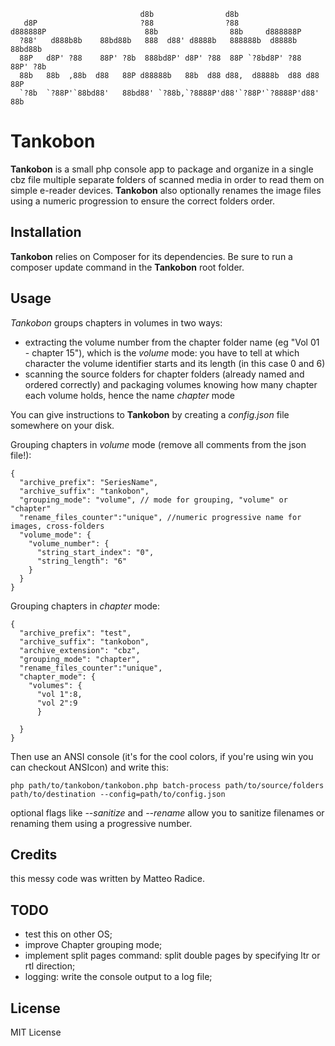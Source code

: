 ```
                             d8b                d8b                        
   d8P                       ?88                ?88                        
d888888P                      88b                88b     d888888P                 
  ?88'   d888b8b    88bd88b   888  d88' d8888b   888888b  d8888b   88bd88b 
  88P   d8P' ?88    88P' ?8b  888bd8P' d8P' ?88  88P `?8bd8P' ?88  88P' ?8b
  88b   88b  ,88b  d88   88P d88888b   88b  d88 d88,  d8888b  d88 d88   88P
  `?8b  `?88P'`88bd88'   88bd88' `?88b,`?8888P'd88'`?88P'`?8888P'd88'   88b
``` 

# Tankobon

**Tankobon** is a small php console app to package and organize in a single cbz file multiple separate folders of scanned media in order to read them on simple e-reader devices. **Tankobon** also optionally renames the image files using a numeric progression to ensure the correct folders order. 

## Installation

**Tankobon** relies on Composer for its dependencies. Be sure to run a composer update command in the **Tankobon** root folder. 

## Usage

*Tankobon* groups chapters in volumes in two ways:
- extracting the volume number from the chapter folder name (eg "Vol 01 - chapter 15"), which is the *volume* mode: you have to tell at which character the volume identifier starts and its length (in this case 0 and 6)
- scanning the source folders for chapter folders (already named and ordered correctly) and packaging volumes knowing how many chapter each volume holds, hence the name *chapter* mode 

You can give instructions to **Tankobon** by creating a *config.json* file somewhere on your disk.

Grouping chapters in *volume* mode (remove all comments from the json file!):
```
{
  "archive_prefix": "SeriesName", 
  "archive_suffix": "tankobon", 
  "grouping_mode": "volume", // mode for grouping, "volume" or "chapter"
  "rename_files_counter":"unique", //numeric progressive name for images, cross-folders
  "volume_mode": {
    "volume_number": {
      "string_start_index": "0", 
      "string_length": "6"
    }
  }
}
```
Grouping chapters in *chapter* mode:

```
{
  "archive_prefix": "test",
  "archive_suffix": "tankobon",
  "archive_extension": "cbz",
  "grouping_mode": "chapter",
  "rename_files_counter":"unique",
  "chapter_mode": {  
    "volumes": {
      "vol 1":8,
      "vol 2":9
      }
  
  }
}
```

Then use an ANSI console (it's for the cool colors, if you're using win you can checkout ANSIcon) and write this:
```
php path/to/tankobon/tankobon.php batch-process path/to/source/folders path/to/destination --config=path/to/config.json
```
optional flags like *--sanitize* and *--rename* allow you to sanitize filenames or renaming them using a progressive number.

## Credits

this messy code was written by Matteo Radice.

## TODO

- test this on other OS;
- improve Chapter grouping mode;
- implement split pages command: split double pages by specifying ltr or rtl direction;
- logging: write the console output to a log file;


## License

MIT License